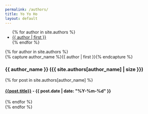```yaml
---
permalink: /authors/
title: Yo Yo Ho
layout: default
---
```


<ul class="tag-cloud">
{% for author in site.authors %}
  <li style="font-size: {{ author | last | size | times: 100 | divided_by: site.authors.size | plus: 70  }}%">
    <a href="#{{ author | first | slugize }}">
      {{ author | first }}
    </a>
  </li>
{% endfor %}
</ul>

<div id="archives">
{% for author in site.authors %}
  <div class="archive-group">
    {% capture author_name %}{{ author | first }}{% endcapture %}
    <h3 id="#{{ author_name | slugize }}">{{ author_name }} ({{ site.authors[author_name] | size }})</h3>
    <a name="{{ author_name | slugize }}"></a>
    {% for post in site.authors[author_name] %}
    <article class="archive-item">
      <h4><a href="{{ post.url | relative_url }}">{{post.title}}</a> - {{ post.date | date: "%Y-%m-%d" }}</h4>
    </article>
    {% endfor %}
  </div>
{% endfor %}
</div>
